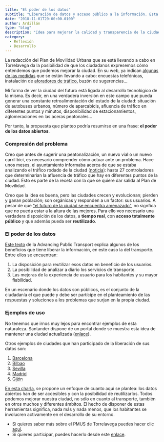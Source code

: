 ```yaml
---
title: "El poder de los datos"
subtitle: "Liberación de datos y acceso público a la información. Esta es mi propuesta para la mejora de la movilidad urbana en la ciudad de Torrelavega"
date: "2018-11-01T20:00:00.0100"
author: Ardillán
type: "blog"
description: "Idea para mejorar la calidad y transparencia de la ciudad de Torrelavega mediante el uso de datos abiertos"
category:
  - Reflexión
  - Desarrollo
---
```


La redacción del Plan de Movilidad Urbana que se está llevando a cabo en Torrelavega da la posibilidad de que los ciudadanos expresemos cómo entendemos que podemos mejorar la ciudad. En su web, ya indican [algunas de las medidas](https://www.pmustorrelavega.es/noticias) que se están llevando a cabo: encuestas telefónicas, instalación de [aforadores de tráfico](https://www.proinbal.es/web/es/project/aforador-de-trafico/), buzón de sugerencias…

Mi forma de ver la ciudad del futuro está ligada al desarrollo tecnológico de la misma. Es decir, en una verdadera inversión en este campo que pueda generar una constante retroalimentación del estado de la ciudad: situación de autobuses urbanos, número de aparcabicis, afluencia de tráfico en diferentes puntos y minutos, disponibilidad de estacionamientos, aglomeraciones en las aceras peatonales…

Por tanto, la propuesta que planteo podría resumirse en una frase: **el poder de los datos abiertos**.

### Compresión del problema

Creo que antes de sugerir una peatonalización, un nuevo vial o un nuevo carril bici, es necesario comprender cómo actuar ante un problema. Hace unos meses, el ayuntamiento informaba acerca de que se estaba analizando el tráfico rodado de la ciudad ([noticia](http://www.torrelavega.es/index.php/component/k2/item/4959-la-concejal%C3%ADa-de-movilidad-urbana-comienza-a-configurar-el-pmus-para-mejorar-el-tr%C3%A1fico-rodado-y-peatonal-en-la-ciudad)): hasta 27 controladores que determinarían la afluencia de tráfico que hay en diferentes puntos de la ciudad. Esto es parte de la receta con la que se quiere dar salida al Plan de Movilidad.

Creo que la idea es buena, pero las ciudades crecen y evolucionan; pierden y ganan población; son orgánicas y responden a un factor: sus usuarios. A pesar de que ["el futuro de la ciudad se encuentra amenazado"](http://www.eldiariomontanes.es/torrelavega/perdida-habitantes-envejecimiento-20180218211136-nt.html), no signfica que no pueda estar a la altura de las mejores. Para ello veo necesario una verdadera disposición de los datos, a **tiempo real**, con **acceso totalmente público** y que además pueda ser **reutilizado**.

### El poder de los datos

[Este texto](http://www.uitp.org/sites/default/files/cck-focus-papers-files/AP%20-%20Benefits%20of%20open%20data%20EN.pdf) de la Advancing Public Transport explica algunos de los beneficios que tiene liberar la información, en este caso la del transporte. Entre ellos se encuentran:

1. La disposición para reutilizar esos datos en beneficio de los usuarios.
2. La posibilidad de analizar a diario los servicios de transporte.
3. Las mejoras de la experiencia de usuario para los habitantes y su mayor fiabilidad.

En un escenario donde los datos son públicos, es el conjunto de la ciudadanía el que puede y debe ser partícipe en el planteamiento de las respuestas y soluciones a los problemas que surjan en la propia ciudad.

### Ejemplos de uso

No tenemos que irnos muy lejos para encontrar ejemplos de esta naturaleza. Santander dispone de un portal donde se muestra esta idea de mantener una ciudad actualizada ([enlace](http://datos.santander.es/data/?groups=transporte)).

Otros ejemplos de ciudades que han participado de la liberación de sus datos son:

1. [Barcelona](http://opendata-ajuntament.barcelona.cat/es/)
2. [Bilbao](https://www.bilbao.eus/opendata/es/inicio)
3. [Sevilla](http://datosabiertos.sevilla.org/)
4. [Madrid](https://datos.madrid.es/portal/site/egob/)
5. [Gijón](https://transparencia.gijon.es/page/1808-catalogo-de-datos)

[En esta charla](https://www.youtube.com/watch?v=qy9wQyxdZ2I), se propone un enfoque de cuanto aquí se plantea: los datos abiertos han de ser accesibles y con la posibilidad de reutilizarlos. Todos podemos mejorar nuestra ciudad, no sólo en cuanto al transporte, también en otros muchos y diferentes ámbitos. El hecho de disponer de estas herramientas significa, nada más y nada menos, que los habitantes se involucren activamente en el desarrollo de su entorno.

- Si quieres saber más sobre el PMUS de Torrelavega puedes hacer clic [aquí](https://www.pmustorrelavega.es/).
- Si quieres participar, puedes hacerlo desde este [enlace](https://docs.google.com/forms/d/e/1FAIpQLSe4-ZCLCdqveYJo4Db5NSoDSjseMDHQ7U39ppqa6rafvr2Pbg/viewform).
